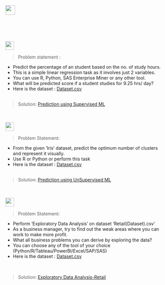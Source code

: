 <img height="30" src="https://img.shields.io/badge/The Sparks Foundation-black.svg?&style=for-the-badge&logo=TheSparksFoundation&logoColor=blue" />
<br><br>


<br><br><br>
<img height="27" src="https://img.shields.io/badge/Prediction using Supervised ML -Level  Beginner-green.svg?&style=for-the-badge&logo=TheSparksFoundation&logoColor=red" />
<br>
> Problem statement :
- Predict the percentage of an student based on the no. of study hours. <br>
- This is a simple linear regression task as it involves just 2 variables.<br>
- You can use R, Python, SAS Enterprise Miner or any other tool.<br>
- What will be predicted score if a student studies for 9.25 hrs/ day? <br>
- Here is the dataset :
<a href="http://bit.ly/w-data%C2%B6">Dataset.csv</a><br><br>
> Solution:
<a href="https://github.com/sanjay-mech/Spark-foundation-internship-oct-23/blob/main/Task%201/Task_1_Prediction_using_Supervised_ML_.ipynb"> Prediction using Supervised ML</a>


<br><br>
<img height="27" src="https://img.shields.io/badge/Prediction using Unsupervised ML -Level  Beginner-green.svg?&style=for-the-badge&logo=TheSparksFoundation&logoColor=blue"/>
<br>

> Problem Statement:
- From the given ‘Iris’ dataset, predict the optimum number of clusters and
represent it visually.<br>
- Use R or Python or perform this task<br>
- Here is the dataset :
<a href="https://github.com/sanjay-mech/Spark-foundation-internship-oct-23/blob/main/Task%202/Iris.csv">Dataset.csv</a><br><br>
> Solution:
<a href="https://github.com/sanjay-mech/Spark-foundation-internship-oct-23/blob/main/Task%202/Task%202%20Data%20Science%20%26%20Business%20Analytics%20Internship%20at%20The%20Sparks%20Foundation%20.ipynb"> Prediction using UnSupervised ML</a>

<br><br>
<img height="27" src="https://img.shields.io/badge/Exploratory Data Analysis (Retail) -Level  Beginner-green.svg?&style=for-the-badge&logo=TheSparksFoundation&logoColor=blue"/>
<br>

> Problem Statement:
- Perform ‘Exploratory Data Analysis’ on dataset ‘Retail(Dataset).csv’ <br>
- As a business manager, try to find out the weak areas where you can work to
make more profit.<br>
- What all business problems you can derive by exploring the data?<br>
- You can choose any of the tool of your choice<br>
(Python/R/Tableau/PowerBI/Excel/SAP/SAS)<br>
- Here is the dataset :
<a href="https://github.com/sanjay-mech/Spark-foundation-internship-oct-23/blob/main/Task%203/SampleSuperstore.csv">Dataset.csv</a><br><br><br>
> Solution:
<a href="https://github.com/sanjay-mech/Spark-foundation-internship-oct-23/blob/main/Task%203/Task_3_Data_Science_%26_Business_Analytics_Internship_at_The_Sparks_Foundation.ipynb"> Exploratory Data Analysis-Retail</a>


